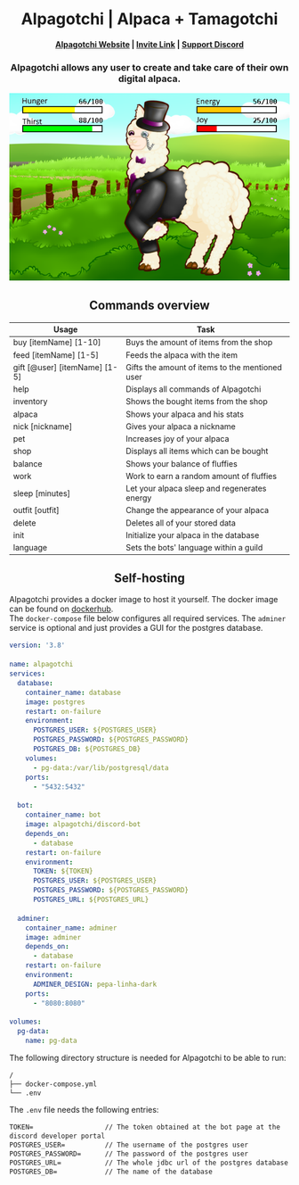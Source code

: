<h1 align="center">Alpagotchi | Alpaca + Tamagotchi</h1>

<h4 align="center">
  <a href="https://alpagotchi.github.io" target="_blank">Alpagotchi Website</a> |
  <a href="https://discord.com/api/oauth2/authorize?client_id=780910199875567616&permissions=265216&scope=bot%20applications.commands" target="_blank">Invite Link</a> |
  <a href="https://discord.gg/DXtYyzGhXR" target="_blank">Support Discord</a>
</h4>

<h3 align="center">Alpagotchi allows any user to create and take care of their own digital alpaca.</h3>

<div align="center">
    <img alt="Alpagotchi" src="src/main/resources/assets/showcase.png" />
</div>

<h2 align=center>Commands overview</h2>

| Usage                         | Task                                            |
|-------------------------------|-------------------------------------------------|
| buy [itemName] [1-10]         | Buys the amount of items from the shop          |
| feed [itemName] [1-5]         | Feeds the alpaca with the item                  |
| gift [@user] [itemName] [1-5] | Gifts the amount of items to the mentioned user |
| help                          | Displays all commands of Alpagotchi             |
| inventory                     | Shows the bought items from the shop            |
| alpaca                        | Shows your alpaca and his stats                 |
| nick [nickname]               | Gives your alpaca a nickname                    |
| pet                           | Increases joy of your alpaca                    |
| shop                          | Displays all items which can be bought          |
| balance                       | Shows your balance of fluffies                  |
| work                          | Work to earn a random amount of fluffies        |
| sleep [minutes]               | Let your alpaca sleep and regenerates energy    |
| outfit [outfit]               | Change the appearance of your alpaca            |
| delete                        | Deletes all of your stored data                 |
| init                          | Initialize your alpaca in the database          |
| language                      | Sets the bots' language within a guild          |

<h2 align=center>Self-hosting</h2>

Alpagotchi provides a docker image to host it yourself. The docker image can be found on [dockerhub](https://hub.docker.com/r/alpagotchi/discord-bot).\
The `docker-compose` file below configures all required services. The `adminer` service is optional and just provides a GUI for the postgres database.
````yml
version: '3.8'

name: alpagotchi
services:
  database:
    container_name: database
    image: postgres
    restart: on-failure
    environment:
      POSTGRES_USER: ${POSTGRES_USER}
      POSTGRES_PASSWORD: ${POSTGRES_PASSWORD}
      POSTGRES_DB: ${POSTGRES_DB}
    volumes:
      - pg-data:/var/lib/postgresql/data
    ports:
      - "5432:5432"

  bot:
    container_name: bot
    image: alpagotchi/discord-bot
    depends_on:
      - database
    restart: on-failure
    environment:
      TOKEN: ${TOKEN}
      POSTGRES_USER: ${POSTGRES_USER}
      POSTGRES_PASSWORD: ${POSTGRES_PASSWORD}
      POSTGRES_URL: ${POSTGRES_URL}

  adminer:
    container_name: adminer
    image: adminer
    depends_on:
      - database
    restart: on-failure
    environment:
      ADMINER_DESIGN: pepa-linha-dark
    ports:
      - "8080:8080"

volumes:
  pg-data:
    name: pg-data
````
The following directory structure is needed for Alpagotchi to be able to run:
````
/
├── docker-compose.yml
└── .env
````
The `.env` file needs the following entries:
````
TOKEN=                  // The token obtained at the bot page at the discord developer portal
POSTGRES_USER=          // The username of the postgres user
POSTGRES_PASSWORD=      // The password of the postgres user
POSTGRES_URL=           // The whole jdbc url of the postgres database
POSTGRES_DB=            // The name of the database
````